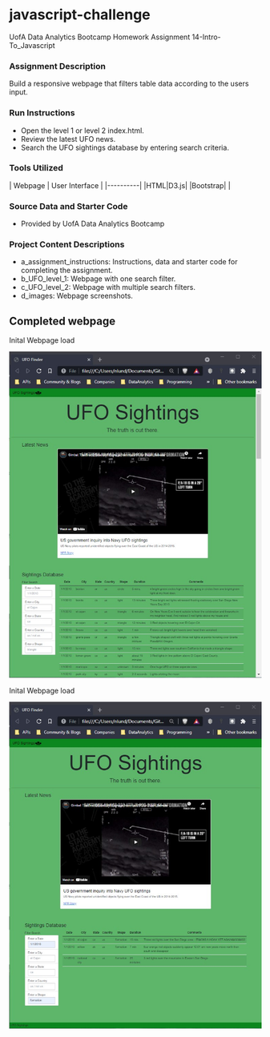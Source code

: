 # javascript-challenge

UofA Data Analytics Bootcamp Homework Assignment 14-Intro-To_Javascript

### Assignment Description

Build a responsive webpage that filters table data according to the users input.

### Run Instructions
* Open the level 1 or level 2 index.html.
* Review the latest UFO news.
* Search the UFO sightings database by entering search criteria. 

### Tools Utilized
| Webpage | User Interface |
|----------|
|HTML|D3.js|
|Bootstrap| |


### Source Data and Starter Code
* Provided by UofA Data Analytics Bootcamp

### Project Content Descriptions
* a_assignment_instructions: Instructions, data and starter code for completing the assignment.
* b_UFO_level_1: Webpage with one search filter.
* c_UFO_level_2: Webpage with multiple search filters.
* d_images: Webpage screenshots.

## Completed webpage
Inital Webpage load

![unfiltered table](d_images/unfiltered_table.jpg)


Inital Webpage load

![unfiltered table](d_images/filtered_table.jpg)